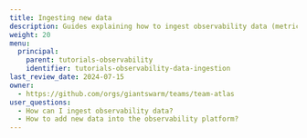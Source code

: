 ```yaml
---
title: Ingesting new data
description: Guides explaining how to ingest observability data (metrics and logs) into the Observability Platform.
weight: 20
menu:
  principal:
    parent: tutorials-observability
    identifier: tutorials-observability-data-ingestion
last_review_date: 2024-07-15
owner:
  - https://github.com/orgs/giantswarm/teams/team-atlas
user_questions:
  - How can I ingest observability data?
  - How to add new data into the observability platform?
---
```

